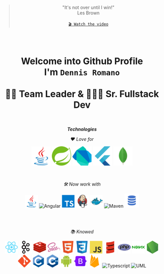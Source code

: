 <div align="center">

> "It's not over until I win!"
> <br>Les Brown
> <br><br><a href="https://www.youtube.com/watch?v=1_5kYxYuRy8">```🎬 Watch the video```</a>

<br><br>

# Welcome into Github Profile <br> I'm ```Dennis Romano``` <br><br>🤝🏻 Team Leader & 🧑🏽‍💻 Sr. Fullstack Dev


<br>

**_Technologies_**

 _❤️ Love for_

<a href="https://www.oracle.com/java/"><img src="https://raw.githubusercontent.com/devicons/devicon/master/icons/java/java-original.svg" alt="Java" width="60" height="60"/></a>
<a href="https://spring.io/projects/spring-boot/"><img src="https://raw.githubusercontent.com/devicons/devicon/master/icons/spring/spring-original.svg" alt="SpringAndSpring Boot" width="60" height="60"/></a>
<a href="https://dart.dev/"><img src="https://raw.githubusercontent.com/devicons/devicon/master/icons/dart/dart-original.svg" alt="Dart" width="60" height="60"/></a>
<a href="https://flutter.dev/"><img src="https://raw.githubusercontent.com/devicons/devicon/master/icons/flutter/flutter-original.svg" alt="Flutter" width="60" height="60"/></a>
<a href="https://www.mongodb.com/"><img src="https://raw.githubusercontent.com/devicons/devicon/master/icons/mongodb/mongodb-original.svg" alt="Flutter" width="60" height="60"/></a>

<br>

 _🛠️ Now work with_

<img src="https://raw.githubusercontent.com/devicons/devicon/master/icons/java/java-original.svg" alt="Java" width="40" height="40"/>
<img src="https://angular.dev/assets/icons/android-chrome-192x192.png" alt="Angular" width="40" height="40"/>
<img src="https://raw.githubusercontent.com/devicons/devicon/master/icons/typescript/typescript-original.svg" alt="Typescript" width="40" height="40"/>
<img src="https://raw.githubusercontent.com/devicons/devicon/master/icons/jenkins/jenkins-original.svg" alt="Typescript" width="40" height="40"/>
<img src="https://raw.githubusercontent.com/devicons/devicon/master/icons/docker/docker-original.svg" alt="Docker" width="40" height="40"/>
<img src="https://cdn.icon-icons.com/icons2/2107/PNG/512/file_type_maven_icon_130397.png" alt="Maven" width="40" height="40"/>
<img src="https://raw.githubusercontent.com/github/explore/80688e429a7d4ef2fca1e82350fe8e3517d3494d/topics/sql/sql.png" alt="SQL" width="45" height="45"/>

 <br><br>

 _📚 Knowed_

<img src="https://raw.githubusercontent.com/devicons/devicon/master/icons/react/react-original.svg" alt="React Native" width="40" height="40"/>
<img src="https://raw.githubusercontent.com/devicons/devicon/master/icons/apachekafka/apachekafka-original.svg" alt="Kafka" width="40" height="40"/>
<img src="https://raw.githubusercontent.com/devicons/devicon/master/icons/redis/redis-original.svg" alt="Redis" width="40" height="40"/>
<img src="https://raw.githubusercontent.com/devicons/devicon/master/icons/sass/sass-original.svg" alt="Maven" width="40" height="40"/>
<img src="https://raw.githubusercontent.com/devicons/devicon/master/icons/html5/html5-original.svg" alt="HTML" width="40" height="40"/>
<img src="https://raw.githubusercontent.com/devicons/devicon/master/icons/css3/css3-original.svg" alt="CSS" width="40" height="40"/>
<img src="https://raw.githubusercontent.com/devicons/devicon/master/icons/javascript/javascript-original.svg" alt="Javascript" width="40" height="40"/>
<img src="https://raw.githubusercontent.com/devicons/devicon/master/icons/scala/scala-original.svg" alt="Scala" width="40" height="40"/>
<img src="https://raw.githubusercontent.com/devicons/devicon/master/icons/php/php-original.svg" alt="PHP" width="40" height="40"/>
<img src="https://raw.githubusercontent.com/devicons/devicon/master/icons/nginx/nginx-original.svg" alt="CandCPlusPlus" width="40" height="40"/>
<img src="https://raw.githubusercontent.com/devicons/devicon/master/icons/nodejs/nodejs-original.svg" alt="CandCPlusPlus" width="40" height="40"/>
<img src="https://raw.githubusercontent.com/devicons/devicon/master/icons/git/git-original.svg" alt="CandCPlusPlus" width="40" height="40"/>
<img src="https://raw.githubusercontent.com/devicons/devicon/master/icons/c/c-original.svg" alt="C" width="40" height="40"/>
<img src="https://raw.githubusercontent.com/devicons/devicon/master/icons/cplusplus/cplusplus-original.svg" alt="CPlusPlus" width="40" height="40"/>
<img src="https://raw.githubusercontent.com/devicons/devicon/master/icons/android/android-original.svg" alt="Android" width="40" height="40"/>
<img src="https://raw.githubusercontent.com/devicons/devicon/master/icons/bootstrap/bootstrap-original.svg" alt="Bootstrap" width="40" height="40"/>
<img src="https://raw.githubusercontent.com/devicons/devicon/master/icons/firebase/firebase-plain.svg" alt="Firebase" width="40" height="40"/>
<img src="https://cdn.icon-icons.com/icons2/2699/PNG/512/gradle_logo_icon_168143.png" alt="Typescript" width="40" height="40"/>
<img src="https://upload.wikimedia.org/wikipedia/commons/d/d5/UML_logo.svg" alt="UML" with="40" height="40"/>
</div>

